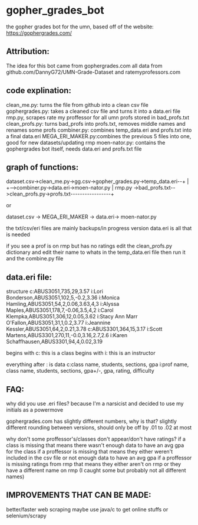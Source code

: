 # gopher_grades_bot
the gopher grades bot for the umn, based off of the website: https://gophergrades.com/

## Attribution:
The idea for this bot came from gophergrades.com
all data from github.com/DannyG72/UMN-Grade-Dataset and ratemyprofessors.com

## code explination:
clean_me.py: turns the file from github into a clean csv file
gophergrades.py: takes a cleaned csv file and turns it into a data.eri file
rmp.py, scrapes rate my proffessor for all umn profs stored in bad_profs.txt
clean_profs.py: turns bad_profs into profs.txt, removes middle names and renames some profs
combiner.py: combines temp_data.eri and profs.txt into a final data.eri
MEGA_ERI_MAKER.py:combines the previous 5 files into one, good for new datasets/updating rmp
moen-nator.py: contains the gophergrades bot itself, needs data.eri and profs.txt file

## graph of functions:
dataset.csv->clean_me.py->gg.csv->gopher_grades.py->temp_data.eri--+
								   |
			                              	       	   +-->combiner.py->data.eri->moen-nator.py
								   |
rmp.py ->bad_profs.txt-->clean_profs.py->profs.txt-----------------+

or

dataset.csv -> MEGA_ERI_MAKER -> data.eri-> moen-nator.py


the txt/csv/eri files are mainly backups/in progress version
data.eri is all that is needed

if you see a prof is on rmp but has no ratings edit the clean_profs.py dictionary and edit their name to whats in the temp_data.eri file
then run it and the combine.py file


## data.eri file:
structure
c:ABUS3051,735,29,3.57
i:Lori Bonderson,ABUS3051,102,5,-0.2,3.36
i:Monica Hamling,ABUS3051,54,2,0.06,3.63,4,3
i:Alyssa Maples,ABUS3051,178,7,-0.06,3.5,4,2
i:Carol Klempka,ABUS3051,306,12,0.05,3.62
i:Stacy Ann Marr O'Fallon,ABUS3051,31,1,0.2,3.77
i:Jeannine Kessler,ABUS3051,64,2,0.21,3.78
c:ABUS3301,364,15,3.17
i:Scott Martens,ABUS3301,270,11,-0.0,3.16,2.7,2.6
i:Karen Schaffhausen,ABUS3301,94,4,0.02,3.19

begins with c: this is a class
begins with i: this is an instructor

everything after : is data
c:class name, students, sections, gpa
i:prof name, class name, students, sections, gpa+/-, gpa, rating, difficulty


## FAQ:
why did you use .eri files?
because I'm a narsicist and decided to use my initials as a powermove

gophergrades.com has slightly different numbers, why is that?
slightly different rounding between versions, should only be off by .01 to .02 at most

why don't some proffessor's/classes don't appear/don't have ratings?
if a class is missing that means there wasn't enough data to have an avg gpa for the class
if a proffessor is missing that means they either weren't included in the csv file or not enough data to have an avg gpa
if a proffessor is missing ratings from rmp that means they either aren't on rmp or they have a different name on rmp
(I caught some but probably not all different names)

## IMPROVEMENTS THAT CAN BE MADE:
better/faster web scraping
maybe use java/c to get online stuffs or selenium/scrapy

